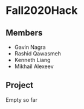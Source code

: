 # Fall2020Hack

## Members 
- Gavin Nagra
- Rashid Qawasmeh
- Kenneth Liang
- Mikhail Alexeev

## Project 
Empty so far
